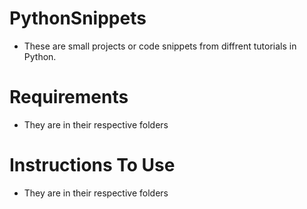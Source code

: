# PythonSnippets

- These are small projects or code snippets from diffrent tutorials in Python.

# Requirements
 - They are in their respective folders
 
 # Instructions To Use
   - They are in their respective folders
